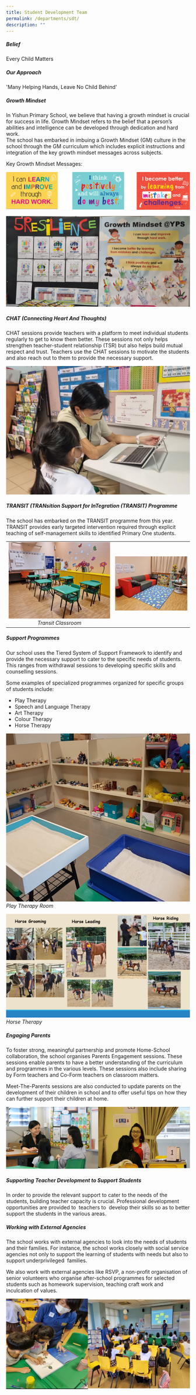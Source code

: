 ```yaml
---
title: Student Development Team
permalink: /departments/sdt/
description: ""
---
```



##### **Belief**
Every Child Matters

##### **Our Approach**
'Many Helping Hands, Leave No Child Behind'

 
##### **Growth Mindset**
In Yishun Primary School, we believe that having a growth mindset is crucial for success in life. Growth Mindset refers to the belief that a person’s abilities and intelligence can be developed through dedication and hard work. <br>The school has embarked in imbuing a Growth Mindset (GM) culture in the school through the GM curriculum which includes explicit instructions and integration of the key growth mindset messages across subjects.

Key Growth Mindset Messages:

![](/images/Departments/STUDENT%20DEVELOPMENT%20TEAM/GM1.png)

![](/images/Departments/STUDENT%20DEVELOPMENT%20TEAM/GM2.png)

##### **CHAT (Connecting Heart And Thoughts)**
CHAT sessions provide teachers with a platform to meet individual students regularly to get to know them better. These sessions not only helps strengthen teacher-student relationship (TSR) but also helps build mutual respect and trust. Teachers use the CHAT sessions to motivate the students and also reach out to them to provide the necessary support.

![](/images/Departments/STUDENT%20DEVELOPMENT%20TEAM/SDT3.png)

##### **TRANSIT (TRANsition Support for InTegration (TRANSIT) Programme**
The school has embarked on the TRANSIT programme from this year. TRANSIT provides early targeted intervention required through explicit teaching of self-management skills to identified Primary One students.

|   |   |
|:-:|:-:|
|  ![](/images/Departments/STUDENT%20DEVELOPMENT%20TEAM/SDT4.png)*Transit Classroom*|![](/images/Departments/STUDENT%20DEVELOPMENT%20TEAM/SDT5.png)|

##### **Support Programmes**
Our school uses the Tiered System of Support Framework to identify and provide the necessary support to cater to the specific needs of students. This ranges from withdrawal sessions to developing specific skills and counselling sessions.  

Some examples of specialized programmes organized for specific groups of students include:
* Play Therapy
* Speech and Language Therapy
* Art Therapy
* Colour Therapy
* Horse Therapy

![](/images/Departments/STUDENT%20DEVELOPMENT%20TEAM/SDT6.png) 
*Play Therapy Room*

![](/images/Departments/STUDENT%20DEVELOPMENT%20TEAM/SDT7.png)
*Horse Therapy*

##### **Engaging Parents**
To foster strong, meaningful partnership and promote Home-School collaboration, the school organises Parents Engagement sessions. These sessions enable parents to have a better understanding of the curriculum and programmes in the various levels. These sessions also include sharing by Form teachers and Co-Form teachers on classroom matters.

Meet-The-Parents sessions are also conducted to update parents on the development of their children in school and to offer useful tips on how they can further support their children at home.

![](/images/Departments/STUDENT%20DEVELOPMENT%20TEAM/SDT8.png)

##### **Supporting Teacher Development to Support Students**
In order to provide the relevant support to cater to the needs of the students, building teacher capacity is crucial. Professional development opportunities are provided to  teachers to  develop their skills so as to better support the students in the various areas.

##### **Working with External Agencies**
The school works with external agencies to look into the needs of students and their families. For instance, the school works closely with social service agencies not only to support the learning of students with needs but also to support underprivileged  families.

We also work with external agencies like RSVP, a non-profit organisation of senior volunteers who organise after-school programmes for selected students such as homework supervision, teaching craft work and inculcation of values.

![](/images/Departments/STUDENT%20DEVELOPMENT%20TEAM/SDT9.png)